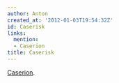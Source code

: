 ```yaml
---
author: Anton
created_at: '2012-01-03T19:54:32Z'
id: Caserisk
links:
  mention:
  - Caserion
title: Caserisk
---
```


[Caserion].

  [Caserion]: Caserion
